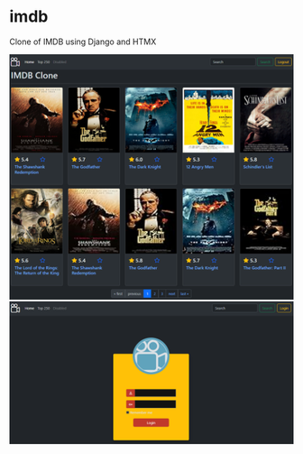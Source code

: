 # imdb
Clone of IMDB using Django and HTMX

![alt text](docs/Screenshot_66.png)
![alt text](docs/Screenshot_67.png)
